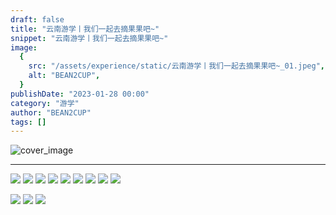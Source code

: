 ```yaml
---
draft: false
title: "云南游学丨我们一起去摘果果吧~"
snippet: "云南游学丨我们一起去摘果果吧~"
image:
  {
    src: "/assets/experience/static/云南游学丨我们一起去摘果果吧~_01.jpeg",
    alt: "BEAN2CUP",
  }
publishDate: "2023-01-28 00:00"
category: "游学"
author: "BEAN2CUP"
tags: []
---
```


![cover_image](/assets/experience/static/云南游学丨我们一起去摘果果吧~_01.jpeg)

<!-- # 云南游学丨我们一起去摘果果吧~ -->

---

![](/assets/experience/static/云南游学丨我们一起去摘果果吧~_02.jpeg)
![](/assets/experience/static/云南游学丨我们一起去摘果果吧~_03.jpeg)
![](/assets/experience/static/云南游学丨我们一起去摘果果吧~_04.jpeg)
![](/assets/experience/static/云南游学丨我们一起去摘果果吧~_05.jpeg)
![](/assets/experience/static/云南游学丨我们一起去摘果果吧~_06.jpeg)
![](/assets/experience/static/云南游学丨我们一起去摘果果吧~_07.jpeg)
![](/assets/experience/static/云南游学丨我们一起去摘果果吧~_08.jpeg)
![](/assets/experience/static/云南游学丨我们一起去摘果果吧~_09.jpeg)
![](/assets/experience/static/云南游学丨我们一起去摘果果吧~_10.jpeg)

![](/assets/experience/static/云南游学丨我们一起去摘果果吧~_11.jpeg)
![](/assets/experience/static/云南游学丨我们一起去摘果果吧~_12.jpeg)
![](/assets/experience/static/云南游学丨我们一起去摘果果吧~_13.jpeg)
